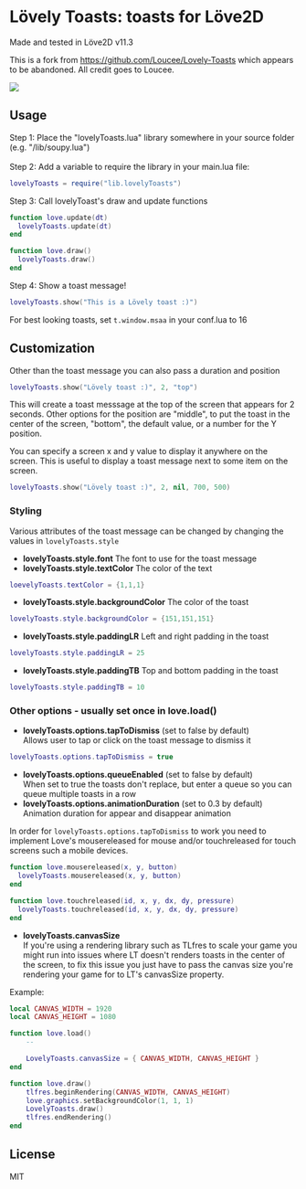 # Lövely Toasts: toasts for Löve2D
Made and tested in Löve2D v11.3

This is a fork from https://github.com/Loucee/Lovely-Toasts which appears to be abandoned.
All credit goes to Loucee.

![](https://i.imgur.com/yWbfz0l.gif)
## Usage
Step 1: Place the "lovelyToasts.lua" library somewhere in your source folder (e.g. "/lib/soupy.lua")<br/><br/>
Step 2: Add a variable to require the library in your main.lua file:
```lua
lovelyToasts = require("lib.lovelyToasts")
```
Step 3: Call lovelyToast's draw and update functions
```lua
function love.update(dt)
  lovelyToasts.update(dt)
end

function love.draw()
  lovelyToasts.draw()
end
```
Step 4: Show a toast message!
```lua
lovelyToasts.show("This is a Lövely toast :)")
```

For best looking toasts, set `t.window.msaa` in your conf.lua to 16

## Customization
Other than the toast message you can also pass a duration and position
```lua
lovelyToasts.show("Lövely toast :)", 2, "top")
```
This will create a toast messsage at the top of the screen that appears for 2 seconds. Other options for the position are "middle", to put the toast in the center of the screen, "bottom", the default value, or a number for the Y position.

You can specify a screen x and y value to display it anywhere on the screen. This is useful to display a toast message next to some item on the screen.
```lua
lovelyToasts.show("Lövely toast :)", 2, nil, 700, 500)
```

### Styling
Various attributes of the toast message can be changed by changing the values in `lovelyToasts.style`
- **lovelyToasts.style.font** The font to use for the toast message
- **lovelyToasts.style.textColor** The color of the text
```lua
loevelyToasts.textColor = {1,1,1}
```
- **lovelyToasts.style.backgroundColor** The color of the toast
```lua
lovelyToasts.style.backgroundColor = {151,151,151}
```
- **lovelyToasts.style.paddingLR** Left and right padding in the toast
```lua
lovelyToasts.style.paddingLR = 25
```
- **lovelyToasts.style.paddingTB** Top and bottom padding in the toast
```lua
lovelyToasts.style.paddingTB = 10
```

### Other options - usually set once in love.load()
- **lovelyToasts.options.tapToDismiss** (set to false by default)<br/>Allows user to tap or click on the toast message to dismiss it
```lua
lovelyToasts.options.tapToDismiss = true
```

- **lovelyToasts.options.queueEnabled** (set to false by default)<br/>When set to true the toasts don't replace, but enter a queue so you can queue multiple toasts in a row
- **lovelyToasts.options.animationDuration** (set to 0.3 by default)<br/>Animation duration for appear and disappear animation

In order for `lovelyToasts.options.tapToDismiss` to work you need to implement Love's mousereleased for mouse and/or touchreleased for touch screens such a mobile devices.
```lua
function love.mousereleased(x, y, button)
  lovelyToasts.mousereleased(x, y, button)
end

function love.touchreleased(id, x, y, dx, dy, pressure)
  lovelyToasts.touchreleased(id, x, y, dx, dy, pressure)
end
```

- **lovelyToasts.canvasSize**<br/>If you're using a rendering library such as TLfres to scale your game you might run into issues where LT doesn't renders toasts in the center of the screen, to fix this issue you just have to pass the canvas size you're rendering your game for to LT's canvasSize property.

Example:
```lua
local CANVAS_WIDTH = 1920
local CANVAS_HEIGHT = 1080

function love.load()
	--

	LovelyToasts.canvasSize = { CANVAS_WIDTH, CANVAS_HEIGHT }
end

function love.draw()
	tlfres.beginRendering(CANVAS_WIDTH, CANVAS_HEIGHT)
	love.graphics.setBackgroundColor(1, 1, 1)
	LovelyToasts.draw()
	tlfres.endRendering()
end
```

## License
MIT
